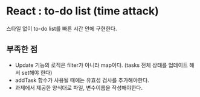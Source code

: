 # React : to-do list (time attack)

스타일 없이 to-do list를 빠른 시간 안에 구현한다.

## 부족한 점

- Update 기능의 로직은 filter가 아니라 map이다. (tasks 전체 상태를 업데이트 해서 set해야 한다)
- addTask 함수가 사용될 때에는 유효성 검사를 추가해야한다.
- 과제에서 제공한 양식대로 파일, 변수이름을 작성해야한다.
